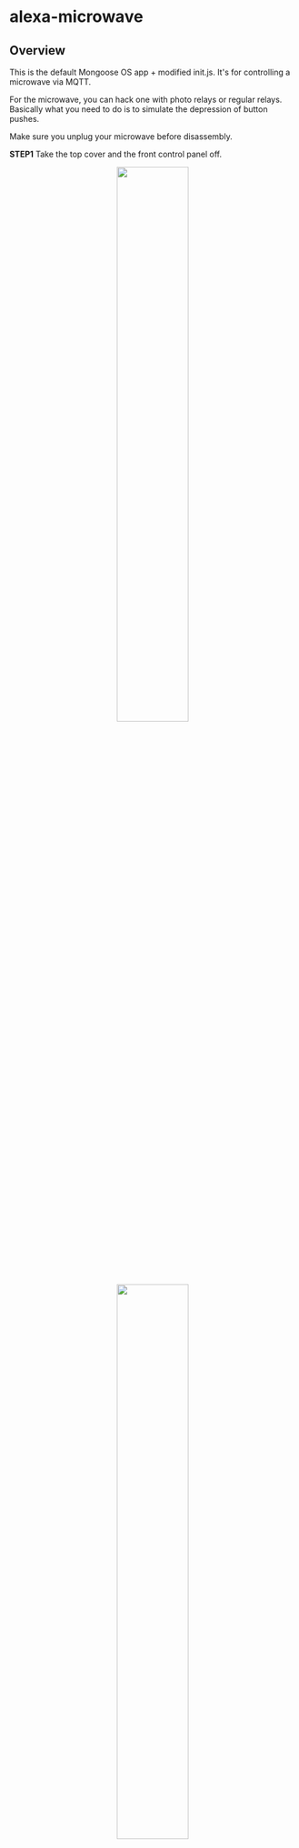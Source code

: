 # alexa-microwave

## Overview

This is the default Mongoose OS app + modified init.js.
It's for controlling a microwave via MQTT. 

For the microwave, you can hack one with photo relays or regular relays.
Basically what you need to do is to simulate the depression of button pushes.

Make sure you unplug your microwave before disassembly.

<b>STEP1</b>  Take the top cover and the front control panel off.
<p align="center">
  <img src="https://lh3.googleusercontent.com/BE_hNF1LdfZXLSORKBjyZ4sX-Q5cCuA5vYJMa3Ms7J1G19Rg67aRfXmXxem6URVo_q4dkNlWM5QxhxTx7_L3Z9Obl54fKXVdrk2YlRYrqKAWM6ukwxL7cO-SPoY3cDAIUV1ALT7Fj-BdOXPRUQHme6pCLuvKzMKGA7A6kZgBG9b77heRr-zXv7KsHjZy0ejyLCN7L5FXhfS89kzDdWL1u_PExzuEjH6GUvIcLMoDAOrkXnl1ALmCTBcDXXo51OFAmZlx4kEUX4vcnWOtgyi8uJXudMmGqD0SbWgEbjNm3olR_4H_ZVgBuamUzCSAKcwUY2kWJgeDljBeqfZdQ_GEEsWXKs54H14aiExc4HZXOeIB5GNJLd7O-ga-z0XPwGmvWNFJFUcNAgcXhYnff102ztobmHi8Dn4ASL8PeG64j_LPrcYl6zj7gCInAhRNe97w_kDbYhVSxHBsemNcwX18bT2qADVJRk5SIjx5kMXa9dyUVaRIJMeErjd5R4K2VGxrnJMCblThsSLYljV8hAtrnGbExMe2BErSSpujWO7sIUaFGaSTqskhf8Di7PZQ74ADobW62FuyeipnapCXOkg_fM5XAbnrd5G8xQPFi17VP4WWq52Na3bATtaP=w2204-h1652-no" width="50%">
</p>

<p align="center">
  <img src="https://lh3.googleusercontent.com/mriSR35jLShd8fLAe8ANZAWlbBPVW5MOnJ9BMCKUuRRQNaBwPvZpt0hgEeorBvg9QAQZIplv3gR73iG7lZhrnzmA1FAy2BwJSfehjFmjS_oSuJNrekRj9b9jl4D5QCp4Md0lJfQbdDWMklZLUENwhqb623FrVbup89WyTleXPIga9wITCiva8GkKhZsRmE2JX0w78sEMnDP6tyvyZYGy536Cd_QR4vxQL0toWpN7CgEGFcujzJsdHvbzvk2WIrE3uImkQU83FlozmAXnI4I2YcTmoQWnKY8dx36RKF1povppRXFI0UZSK_jtDtYqHOjjpbcv2MnxYB1hcJlBojidnM_viBNIBJ4CtW5OY-3wJLe0CVlV3X00E3f7LZMeMocEjgJBqv3SH-D9DiH__su20zdDGjwfkw7qlDjhtp16H7E3zApPem0EkTpSBCb64uCdtq1SpL3OvoktUN4VGhbPNVAg-eOrZQydyR9ujRFpu5t2UJCspuGA3hlHHQAG_Y3SmIT05kI-20IonUVKldoyAp89JjNisFm0MDOyow21_rrfUPTiWCMT5IS9Z1OjShBM3WRfPdmjImqYS16zaNwS0qKoUM6PCKX2m3cQDNPh-0k2JkhfcukVlktB=w2204-h1652-no" width="50%">
</p>



<b>STEP2</b> Find ribbon cables that connect buttons and the control panel board.

<p align="center">
  <img src="https://lh3.googleusercontent.com/-KhV_hQBzJ6ozUtW5YJnMMw94_BmtnS5E0gCOQHeYMsrLpV--dsHmkUVeIBtyEaAMmLrdqvX1XkFZaEBC_1oWlazhUpH9Vuh8Mq4HwzFtaQM5aE_yliPoqiJlZcIg0Lce_O7VYJHqJFVz55HHmQ5-dF_q2-kEGuZJQvQI8sf9Qe1unrQskd2UXYYKOaihWhM4QMEFRCZNEdem6-WjFXlL1ENhWL1D1GMTr0xHwc0Ak_jxm-SYb0HOIjGMjLurikp__8Bc_va_BRr1-D7PRVwoUX3sWIIEn3UlapBOFP-bWk4fTyCwlXjhVpXd9jfMEYlZOc5S0QmrYhOppTiquPly_fxYxu6iFsBLGd9kxr4v0SBHkPsjDZVI4hia4DkXyN53LvG4TVxTBg6MfD6RFf74TuBcuUfZ61KLXnupbS50vneRyz6LbXhGhMaZdWRFzhWFS7gNh9d75zyNbGLSmYXhdOcZRey9gUYMt1w3sZK4WM_y0uTSlZmgWuKH4wCCYrB4XLHy6bwMils_gZmkws1PTq8og9q0zZ9PAnGLNNSfdjUOOpL4tPthE2AGo2Y0asslZNUDiBkmVUWib8nKRbhhUOjGCT-4Gkon5txf6cDSPLpNt8hcxv-hF4Q=w2204-h1652-no" width="50%">
</p>

<b>STEP3</b> Solder jumber cables to the board so that you have another set of "ribbon cables".

<p align="center">
  <img src="https://lh3.googleusercontent.com/4cRpeme5jobsFXDH6cBqykkKQJn0k03jZ9RW07PbXteYdOOpsA_1o0ydgZ2V14Pnwsk_SZJcUV1T8u84jjSxqMO9-f6Llwd_e7nGNnD3Z-FZJ2meBC1g6aIjW8_orN5Xamm9HWffkTxi69U8LKoZJlGN7U-HqLn31dmi6Ra6qm4uBOY9LCGq40mlkvMTG7QG69bItSlwUJ13Yo5XtJjmlxwiMnvT5I3OpKYNNqowlfLIoecKetvCkZZ2WUd5jrj4jZjt04MJ7rn_Ww2vdohalmYhLsco0HhyqtlMzsuI9FVVtqfUE38pnOk_72U-57Ng2Hzd0ePpbLmOysMTXjXL6RErV2R1Zr-H1dT1eHUmmc7FRg3zRKuRQIE-o6oQYiA7HaGUU0ZO8ov0rbZFuXoDqbUirccqyIRpFih3_LL703uSnXU0iPLykimGwRqjD6emvZTIt6fsp2lf_odEFVinGVFwRv8WbnpJQbg9OK8X7BpLimxphxuGalHEWf0SS-WxCgE5MG987QGKYQ1yQC0RicDc860Qsp__b8SIMG2cyrJR2tEbt0u0cn09J3xp1ANlUnvX-hhXDZff7Xod3a8tluqwxRMnp0AZZtKnvpFe99CHgW5DpV5cKsHZ=w2204-h1652-no" width="50%">
</p>

<b>STEP4</b> Short every combination of the jumber cables and find which combination does min button push, 10 sec button push, start button push, etc.

<p align="center">
  <img src="https://lh3.googleusercontent.com/ugORoaUIAZ7M_erG5CdNhrwu3u-MKIcUBnh9A0cG1pnO3iTZHJ0fTr8CaFwh8iDry3G7-eyJIOeOlSIBS0WVEe9beQ9NLv1r8WZNM7upl115ssgGLc5Vx70s0dKJ5IxoHrwD3uYsR9TE4aZzLhp1anX-qz4iJprB-719J2OtVLpwcKfQEqhkWjjPQf_zDHc4pWMLiSYTedrmsffqGmrcoNMSsEYlYu0lHRj0wlm_plu-RnVIk-Kq6VqKsbA8p3UzEmTMtOGA-xoGbh8uAh3X1tJlPr65svGCq2fljUK-VL6anTB0enHz72gmOyN6j5GGBx6Sf2hRVNDzZNb9Q8KqWSP9Z9DkDY7G4XNl3v2Q-5xD6g0l3TO4Y3sGB1JnY31pEuE2eyxOC2EIqQYN5nlLgDu1hDLIysjivNNgv057UtoS36vRIRREfVDQYDQet3kt1LvgirhDQ7aen5ak2issgKoAPBmFciBMFt1NShHr-WaPrkVJ-RwSXenkMKrgWXzlt50--yKzWaP2vz3jlaJdj3uyTWRDZtppyMXEEexbFGBSz6n2QLbKHYoqu1YjCEPtwRjyTagF00Mj66YQ2a-Slul3ZmLkkuPFdQ70bk1b2SiBiufQluD43nmb=w2204-h1652-no" width="50%">
</p>

<b>STEP5</b> Connect jumber cables and ESP32 via photo relays.

<p align="center">
  <img src="https://lh3.googleusercontent.com/BuBSRjUM845-wHAII7dv8vCTvwjE0z39D_MgRFZIv36Pl7yOiglLm5A-bVN0VrsVidXi9FTIiRqgIUl6d6estWSArZl0HN87mkgPbd1yOfV4nWqu4G0QMDr2IoRSnivdF_HxKIx-BySrkMFVQPZo_hN-OO6jImI90xMFFJn-NBJj26xj-5OYOmiYob_waEk5y67rm1by9gDUlcbSmJclYA_HrI5fQDGGyGlJAOB0iSWwXbaSGTFc4NaQCapGWAwP9sw2HB7OwZuqWl2Qk4ni99y9fgoIHd8NlRWrSsdDoOMQ3iLyqxn9Wv0-IH2Gu0Tt1Bs_rFAmnZQHBxIInFFiu5-gvPxtSm4HN7uEph9EjOzZaI_NsJkK8XnpSnmV1ZLwYNKzrFXDxUdWWSaX_ORD6hgs8b-3ly0h38cc5Ta_ebz3TNekQqki0rne5Sl5IqQKvmkQRfCoTfMu_UzdExaYrd2onzNZVY647LRA1QtoM8QQ-i_hTLlOuqh-2zeYtLpedLZRYyXDGZnALJ03hsvxsIcgsp46Yf6AeEpE1TSSW0l6g6A-LZ9hXALROc9-xNNn8lnovvjFKfXA_23niiL7RIZKT2jAH4cpED-uw-uWYPeK2oSOaVSbf339=w2204-h1652-no" width="50%">
</p>

<b>STEP6</b> Build an Alexa skill which sends control commands via MQTT.

e.g. topic: microwave, {"power": 500, "min": 3}


## How to install this app

- Install and start [mos tool](https://mongoose-os.com/software.html)
- Switch to the Project page, find and import this app, build and flash it:

<p align="center">
  <img src="https://mongoose-os.com/images/app1.gif" width="75%">
</p>
